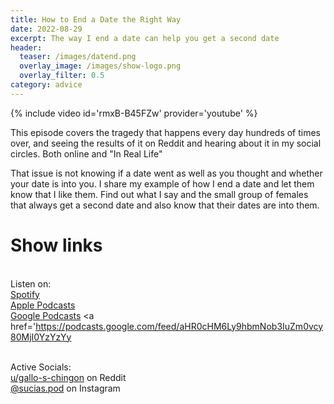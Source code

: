 ```yaml
---
title: How to End a Date the Right Way
date: 2022-08-29
excerpt: The way I end a date can help you get a second date
header:
  teaser: /images/datend.png
  overlay_image: /images/show-logo.png
  overlay_filter: 0.5
category: advice
---
```


{% include video id='rmxB-B45FZw' provider='youtube' %}

This episode covers the tragedy that happens every day hundreds of times over, and seeing the results of it on Reddit and hearing about it in my social circles. Both online and "In Real Life"

That issue is not knowing if a date went as well as you thought and whether your date is into you. I share my example of how I end a date and let them know that I like them. Find out what I say and the small group of females that always get a second date and also know that their dates are into them.

# Show links

<br> Listen on:
<br> [Spotify](https://open.spotify.com/show/3XjoipCU3QzeIaQAAQpBdW)  <a href='https://open.spotify.com/show/3XjoipCU3QzeIaQAAQpBdW'><i class='fab fa-spotify'></i></a>
<br> [Apple Podcasts](https://podcasts.apple.com/us/podcast/sucias/id1548173787) <a href='https://podcasts.apple.com/us/podcast/sucias/id1548173787
'><i class='fas fa-podcast'></i></a>
<br> [Google Podcasts](https://podcasts.google.com/feed/aHR0cHM6Ly9hbmNob3IuZm0vcy80MjI0YzYzYy9wb2RjYXN0L3Jzcw)  <a href='https://podcasts.google.com/feed/aHR0cHM6Ly9hbmNob3IuZm0vcy80MjI0YzYzYy

<br> Active Socials:
<br> [u/gallo-s-chingon](https://reddit.com/u/gallo-s-chingon/submitted) on Reddit <a href='https://reddit.com/u/gallo-s-chingon/submitted'><i class='fab fa-square-reddit'></i></a>
<br> [@sucias.pod](https://instagram.com/sucias.pod) on Instagram  <a href='https://www.instagram.com/sucias.pod'><i class='fab fa-instagram-square'></i></a>
